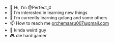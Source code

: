 - 👋 Hi, I’m @Perfect_0
- 👀 I’m interested in learning new things
- 🌱 I’m currently learning golang and some others
- 📫 How to reach me orchemaaru007@gmail.com
- 👾 kinda weird guy
- 🎮 die hard gamer
<!---
darkdragon-hacker/darkdragon-hacker is a ✨ special ✨ repository because its `README.md` (this file) appears on your GitHub profile.
You can click the Preview link to take a look at your changes.
--->
